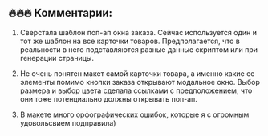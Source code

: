 ## 🔥🔥🔥 Комментарии:

1. Сверстала шаблон поп-ап окна заказа. Сейчас используется один и тот же шаблон на все карточки товаров. Предполагается, что в реальности в него подставляются разные данные скриптом или при генерации страницы.

2. Не очень понятен макет самой карточки товара, а именно какие ее элементы помимо кнопки заказа открывают модальное окно. Выбор размера и выбор цвета сделала ссылками с предположением, что они тоже потенциально должны открывать поп-ап.

3. В макете много орфографических ошибок, которые я с огромным удовольсвием подправила)

 
